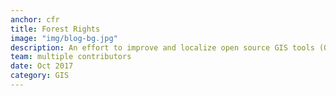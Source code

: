 ```yaml
---
anchor: cfr
title: Forest Rights
image: "img/blog-bg.jpg"
description: An effort to improve and localize open source GIS tools (QGIS) to build capacity for monitoring Community Forest Resources.
team: multiple contributors
date: Oct 2017
category: GIS
---
```

